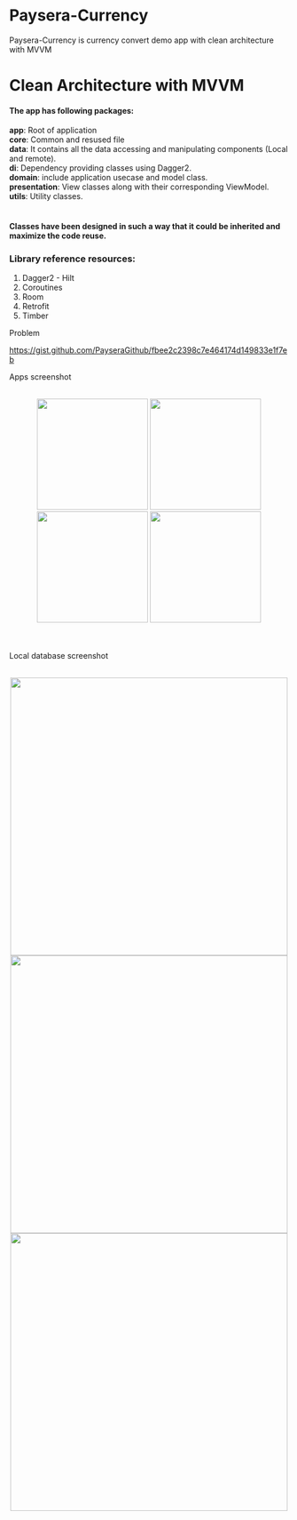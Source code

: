 # Paysera-Currency

Paysera-Currency is currency convert demo app with clean architecture with MVVM

# Clean Architecture with MVVM


#### The app has following packages:

**app**: Root of application <br>
**core**: Common and resused file  <br>
**data**: It contains all the data accessing and manipulating components (Local and remote). <br>
**di**: Dependency providing classes using Dagger2. <br>
**domain**: include application usecase and model class. <br>
**presentation**: View classes along with their corresponding ViewModel. <br>
**utils**: Utility classes. <br>
<br>
#### Classes have been designed in such a way that it could be inherited and maximize the code reuse.

### Library reference resources:

1. Dagger2 - Hilt
2. Coroutines
4. Room
5. Retrofit
6. Timber

Problem 

https://gist.github.com/PayseraGithub/fbee2c2398c7e464174d149833e1f7eb

Apps screenshot  
<p align="center">
<br>
  <img src="https://user-images.githubusercontent.com/7722028/148051989-87edb618-14c6-4a07-ab27-25d66f4fa93d.jpg" width="200">
  <img src="https://user-images.githubusercontent.com/7722028/148052321-6e015949-cc05-4182-bb8b-246caed0a3c2.jpg" width="200">
  <img src="https://user-images.githubusercontent.com/7722028/148052585-e3a358d2-ba2c-4637-9a21-2e76af127735.jpg" width="200">
  <img src="https://user-images.githubusercontent.com/7722028/148052487-6c83d18f-a87e-49fd-9a02-2401bf5bd99a.jpg" width="200">
</p>
<br>
<br>
Local database screenshot
<p align="center">
<br>
  <img src="https://user-images.githubusercontent.com/7722028/148093367-742d2067-217d-4bd9-96ef-53c21333b9e1.png" width="500">
  <img src="https://user-images.githubusercontent.com/7722028/148093385-62ec5c41-7f15-4cfc-beda-7eeaa7f9a30a.png" width="500">
  <img src="https://user-images.githubusercontent.com/7722028/148093406-0a771f5c-9aab-43b8-8d53-bad3f62a9887.png" width="500">
</p>


<br>
<br>


